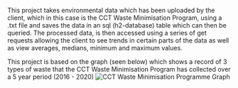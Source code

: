 This project takes environmental data which has been uploaded by the client, which in this case is the CCT Waste Minimisation Program, using a .txt file
and saves the data in an sql (h2-database) table which can then be queried. The processed data, is then accessed using a series of get requests allowing
the client to see trends in certain parts of the data as well as view averages, medians, minimum and maximum values.

This project is based on the graph (seen below) which shows a record of 3 types of waste that the CCT Waste Minimisation Program has collected over
a 5 year period (2016 - 2020)
![CCT Waste Minimisation Programme Graph](https://github.com/J4d4-M4thele/Environmental-Data-REST-API-Service/assets/102987102/7b39e8ae-4ac4-4335-a9c2-a683cc1e4df5)
